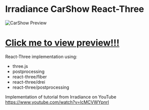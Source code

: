 # Irradiance CarShow React-Three

![CarShow Preview](https://raw.githubusercontent.com/YeloPartyHat/irradiance-carshow-react-three/master/docs/preview.png)

# [Click me to view preview!!!](https://yelopartyhat.github.io/irradiance-carshow-react-three/)

React-Three implementation using:
- three.js
- postprocessing
- react-three/fiber
- react-three/drei
- react-three/postprocessing

Implementation of tutorial from Irradiance on YouTube https://www.youtube.com/watch?v=lcMCVWYpnrI